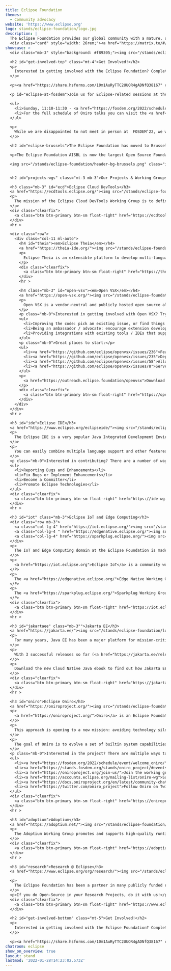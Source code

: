 ```yaml
---
title: Eclipse Foundation
themes:
  - Community advocacy
website: 'https://www.eclipse.org'
logo: stands/eclipse-foundation/logo.jpg
description: |
  The Eclipse Foundation provides our global community with a mature, scalable, and business-friendly environment for open source software collaboration and innovation. You may be familiar with the Eclipse IDE, but the Foundation is also home to over 400 other projects and working groups. including Eclipse Cloud DevTools, Eclipse IoT, Edge Native, Oniro, Adoptium and Jakarta EE. Visit our stand to learn about these and other open source  projects and technologies, as well as how to get involved. 
  <div class="card" style="width: 26rem;"><a href="https://matrix.to/#/#eclipse-stand:fosdem.org?web-instance[element.io]=chat.fosdem.org"><div class="card-body"><span class="material-icons mr-1">comment</span> <strong>Talk to us during FOSDEM in our Matrix room!</strong></div></a></div>
showcase: >  
  <div class="mb-3" style="background: #f89305;"><img src="/stands/eclipse-foundation/header-bg.jpg" class="img img-fluid" alt="Welcome to the Eclipse Foundation Stand"></div>

  <h2 id="get-involved-top" class="mt-4">Get Involved!</h2>
  <p>
    Interested in getting involved with the Eclipse Foundation? Complete the <a href="https://share.hsforms.com/10m1AuRyTTC2UUOR4gADNfQ38167">form</a> to connect with us and join our community! Completing the form will also enter you into a random drawing for a chance to win some great Eclipse Foundation SWAG!
  </p>

  <p><a href="https://share.hsforms.com/10m1AuRyTTC2UUOR4gADNfQ38167" class="btn btn-primary mb-3">Get Involved</a></p>

  <p id="eclipse-at-fosdem">Join us for Eclipse-related sessions at the conference:</p>

  <ul>
    <li>Sunday, 11:10-11:30 - <a href="https://fosdem.org/2022/schedule/event/container_devfile/">Devfile file format : Containerized development environment specification</a> (Mario Loriedo)</li>
    <li>For the full schedule of Oniro talks you can visit the <a href="/stands/oniro_project/">Oniro stand</a>.</li>
  </ul>

  <p>
    While we are disappointed to not meet in person at  FOSDEM’22, we welcome you to our fast-growing community of contributors and committers.  Send us a chat and fill out our form below to find out how to get involved.
  </p>

  <h2 id="eclipse-brussels">The Eclipse Foundation has moved to Brussels!</h2>

  <p>The Eclipse Foundation AISBL is now the largest Open Source Foundation in Europe, with our new home based in the heart of Brussels, Belgium. Since its establishment in January 2021, this new organization is already gathering great momentum. It is accelerating the drive to digitization throughout the EU and provides a new engine for the development of innovative and open technologies across the continent and beyond. Find out more about our move at <a href="https://www.eclipse.org/europe/">eclipse.org/europe</a>.</p>

  <img src="/stands/eclipse-foundation/header-bg-brussels.png" class="img img-fluid" alt="The Eclipse Foundation has moved to Brussels">


  <h2 id="projects-wgs" class="mt-3 mb-3">Our Projects & Working Groups</h2>

  <h3 class="mb-3" id="ecd">Eclipse Cloud DevTools</h3>
  <a href="https://ecdtools.eclipse.org/"><img src="/stands/eclipse-foundation/logo-ecd.png" class="img img-fluid mb-3" alt="logo of Could Development Tools"></a>
  <p>
    The mission of the Eclipse Cloud DevTools Working Group is to define and build an ecosystem of best-in-class open-source web and cloud-based development tools; and to promote and drive the broad adoption of these tools.
  </p>
  <div class="clearfix">
    <a class="btn btn-primary btn-sm float-right" href="https://ecdtools.eclipse.org/">Learn More</a>
  </div>
  <hr >

  <div class="row">
    <div class="col-11 ml-auto">
      <h4 id="theia"><em>Eclipse Theia</em></h4>
      <a href="https://theia-ide.org/"><img src="/stands/eclipse-foundation/logo-theia.png" class="img img-fluid mb-2" alt="logo of Eclipse Theia"></a>
      <p>
        Eclipse Theia is an extensible platform to develop multi-language Cloud & Desktop IDEs with state-of-the-art web technologies. Managed under the Cloud DevTools Working Group, Eclipse Theia launched Theia Blueprint, a pre-built version of Theia that can be installed natively for all major operating systems (Windows, MacOS and Linux). More recently, the <a href="https://cdt-cloud.io/">CDT.Cloud Blueprint project</a> is a template tool for building custom, web-based C/C++ tools. It is made of existing open source components and provides a typical C/C++ IDE based on the Eclipse Theia platform.
      </p>
      <div class="clearfix">
        <a class="btn btn-primary btn-sm float-right" href="https://theia-ide.org/">Learn More</a>
      </div>
      <hr >

      <h4 class="mb-3" id="open-vsx"><em>Open VSX</em></h4>
      <a href="https://open-vsx.org/"><img src="/stands/eclipse-foundation/logo-openvsx.png" class="img img-fluid mb-3" alt="logo of Open VSX"></a>
      <p>
        Open VSX is a vendor-neutral and publicly hosted open source alternative to the Microsoft Visual Studio Marketplace for VS Code extensions. It delivers on the industry’s need for a more flexible and open approach to VS Code extensions and marketplace technologies.
      </p>
      <p class="mb-0">Interested in getting involved with Open VSX? Try:</p>
      <ul>
        <li>Improving the code: pick an existing issue, or find things that can be improved in the frontend</li>
        <li>Being an ambassador / advocate: encourage extension developers to publish to open-vsx.org</li>
        <li>Providing integrations with existing tools / IDEs that support VS Code extensions</li>
      </ul>
      <p class="mb-0">Great places to start:</p>
      <ul>
        <li><a href="https://github.com/eclipse/openvsx/issues/236">Feature-request: stable download urls for tagged versions</ a></li>
        <li><a href="https://github.com/eclipse/openvsx/issues/235">Deployment Statistics in the Admin Dashboard</a></li>
        <li><a href="https://github.com/eclipse/openvsx/issues/58">Allow to unpublish extensions</a></li>
        <li><a href="https://github.com/eclipse/openvsx/issues/8">Server side rendering</a></li>
      </ul>
      <p>
        <a href="https://outreach.eclipse.foundation/openvsx">Download our whitepaper</a>: Open VSX Registry: A Vendor Neutral, Open Source Marketplace for VS Code Extensions
      </p>
      <div class="clearfix">
        <a class="btn btn-primary btn-sm float-right" href="https://open-vsx.org/">Learn More</a>
      </div>
    </div>
  </div>
  <hr >

  <h3 id="ide">Eclipse IDE</h3>
  <a href="https://www.eclipse.org/eclipseide/"><img src="/stands/eclipse-foundation/logo-eclipseide.png" class="img img-fluid" alt="logo of Eclipse IDE"></a>
  <p>
    The Eclipse IDE is a very popular Java Integrated Development Environment (IDE), but we have a number of pretty cool IDEs, including our C/C++ IDE, JavaScript/TypeScript IDE, PHP IDE, and more.
  </p>
  <p>
    You can easily combine multiple language support and other features into any of our default packages, and the Eclipse Marketplace allows for virtually unlimited customization and extension.
  </p>
  <p class="mb-0">Interested in contributing? There are a number of ways to get involved, including:</p>
  <ul>
    <li>Reporting Bugs and Enhancements</li>
    <li>Fix Bugs or Implement Enhancements</li>
    <li>Become a Committer</li>
    <li>Promote Eclipse Technologies</li>
  </ul>
  <div class="clearfix">
    <a class="btn btn-primary btn-sm float-right" href="https://ide-wg.eclipse.org/">Learn More</a>
  </div>
  <hr >

  <h3 id="iot" class="mb-3">Eclipse IoT and Edge Computing</h3>
  <div class="row mb-3">
    <a class="col-lg-4" href="https://iot.eclipse.org/"><img src="/stands/eclipse-foundation/logo-iot.png" class="img img-fluid" alt="logo of Eclipse IoT"></a>
    <a class="col-lg-4 " href="https://edgenative.eclipse.org/"><img src="/stands/eclipse-foundation/logo-edgenative.png" class="img img-fluid" alt="logo of Edge Native Working Group"></a>
    <a class="col-lg-4" href="https://sparkplug.eclipse.org/"><img src="/stands/eclipse-foundation/logo-sparkplug.png" class="img img-fluid" alt="logo of Sparkplug Working Group"></a>
  </div>
  <p>
    The IoT and Edge Computing domain at the Eclipse Foundation is made of three distinct working groups, each with their own specific focus.
  </p>
  <p>
    <a href="https://iot.eclipse.org">Eclipse IoT</a> is a community working on open-source IoT building blocks that power the world’s leading commercial IoT solutions. It provides everything from protocol implementations (CoAP, DDS, LwM2M, MQTT) to IoT Cloud platforms able to perform constrained device management, software updates, and digital twins, among others.
  </P>
  <p>
    The <a href="https://edgenative.eclipse.org/">Edge Native Working Group</a> aims to deliver production-ready open source platforms for the development, operation, and management of Edge Native applications. It offers two distinct open-source Edge Computing platforms: <a href="https://iofog.org/">Eclipse ioFog</a> and  <a href="https://fog05.io/">Eclipse fog05</a>. It is also the home to the  <a href="https://zenoh.io/">zenoh protocol</a>, an edge native publish/subscribe protocol that integrates the notions of distributed storage, evals, and queries.
  </P>
  <p>
    The <a href="https://sparkplug.eclipse.org/">Sparkplug Working Group</a> is the steward of the Sparkplug specification. Sparkplug is an open-source protocol specification that uses MQTT as a transport. The aim of the Sparkplug protocol is to ensure Industrial Internet of Things (IIoT) deployments are open and interoperable. Eclipse Sparkplug reduces complexity by using an MQTT broker as the pillar of the solution architecture, thus avoiding complicated architectures and custom connections.
  </P>
  <div class="clearfix">
    <a class="btn btn-primary btn-sm float-right" href="https://iot.eclipse.org/">Learn More</a>
  </div>
  <hr >

  <h3 id="jakartaee" class="mb-3"">Jakarta EE</h3>
  <a href="https://jakarta.ee/"><img src="/stands/eclipse-foundation/logo-jakartaee.jpg" class="img img-fluid mb-3" alt="logo of Jakarta EE"></a>
  <p>
    For many years, Java EE has been a major platform for mission-critical enterprise applications. In order to accelerate business application development for a cloud-native world, leading software vendors collaborated to move Java EE technologies to the Eclipse Foundation where they will evolve under the Jakarta EE brand. Powered by participation, Jakarta EE is focused on enabling community-driven collaboration and open innovation for the cloud. Build modern and portable enterprise applications and protect your investments in Java EE.
  </p>
  <p>
    With 3 successful releases so far (<a href="https://jakarta.ee/release/9.1/">Jakarta EE 9.1</a>, the latest version), Jakarta EE 10 as the community-driven and first innovation release of Jakarta EE is expected in Q2, 2022. 
  </p>
  <p>
    Download the new Cloud Native Java ebook to find out how Jakarta EE provides the core technologies needed to evolve existing Java applications, and to create new cloud native applications: <a href="http://outreach.jakartaee.org/open-source-cloud-native-java-ebook">http://outreach.jakartaee.org/open-source-cloud-native-java-ebook</a>
  </p>
  <div class="clearfix">
    <a class="btn btn-primary btn-sm float-right" href="https://jakarta.ee/">Learn More</a>
  </div>
  <hr >

  <h3 id="oniro">Eclipse Oniro</h3>
  <a href="https://oniroproject.org/"><img src="/stands/eclipse-foundation/logo-oniro.png" class="img img-fluid" width="200px" alt="logo of Eclipse Oniro"></a>
  <p>
    <a href="https://oniroproject.org/">Oniro</a> is an Eclipse Foundation project based on the development of a distributed open source operating system, that means one single software able to talk, interconnect and relate multiple IoT and consumer devices.
  </p>
  <p>
    This approach is opening to a new mission: avoiding technology silos through the path of building one end-to-end open source ecosystem that is able to integrate device makers, ODMs, app developers and consumers perspectives and needs all together.
  </p>
  <p>
    The goal of Oniro is to evolve a set of builtin system capabilities on top of commodity open source kernels that allows sharing of resources and collaboration across distributed devices of various classes along with reusing and collaborating with existing open source projects (e.g. Yocto Project, Zephyr, Reuse from FSFE, etc).
  </p>
  <p class="mb-0">Interested in the project? There are multiple ways to connect with us: </p>
  <ul>
    <li><a href="https://fosdem.org/2022/schedule/event/welcome_oniro/">Visit Oniro's FOSDEM 2022 stand</a></li>
    <li><a href="https://stands.fosdem.org/stands/oniro_project/#events">Attend Oniro's FOSDEM events</a></li>
    <li><a href="https://oniroproject.org/join-us/">Join the working group</a></li>
    <li><a href="https://accounts.eclipse.org/mailing-list/oniro-wg">Subscribe to the mailing list</a></li>
    <li><a href="https://docs.oniroproject.org/en/latest/community-chat-platform.html">Chat with community</a></li>
    <li><a href="https://twitter.com/oniro_project">Follow Oniro on Twitter</a></li>
  </ul>
  <div class="clearfix">
    <a class="btn btn-primary btn-sm float-right" href="https://oniroproject.org/">Learn More</a>
  </div>
  <hr >

  <h3 id="adoptium">Adoptium</h3>
  <a href="https://adoptium.net/"><img src="/stands/eclipse-foundation/logo-adoptium.png" class="img img-fluid" alt="logo of Adoptium"></a>
  <p>
    The Adoptium Working Group promotes and supports high-quality runtimes and associated technology for use across the Java ecosystem. Our vision is to meet the needs of Eclipse and the broader Java community by providing runtimes for Java-based applications. We embrace existing standards and a wide variety of hardware and cloud platforms.
  </p>
  <div class="clearfix">
    <a class="btn btn-primary btn-sm float-right" href="https://adoptium.net/">Learn More</a>
  </div>
  <hr >

  <h3 id="research">Research @ Eclipse</h3>
  <a href="https://www.eclipse.org/org/research/"><img src="/stands/eclipse-foundation/logo-research.png" class="img img-fluid" alt="logo of Research @ Eclipse"></a>

  <p>
    The Eclipse Foundation has been a partner in many publicly funded research projects since 2013, offering sustainability, guidance, expertise, open collaboration and access to the Eclipse Ecosystem. We help organizations to successfully create, publish, and sustain an open source software platform, making the results of the research projects available for commercial or public exploitation.
  </p>
  <p>If you do Open-Source in your Research Projects, do it with us!</p>
  <div class="clearfix">
    <a class="btn btn-primary btn-sm float-right" href="https://www.eclipse.org/org/research/">Learn More</a>
  </div>

  <h2 id="get-involved-bottom" class="mt-5">Get Involved!</h2>
  <p>
    Interested in getting involved with the Eclipse Foundation? Complete the <a href="https://share.hsforms.com/10m1AuRyTTC2UUOR4gADNfQ38167">form</a> to connect with us and join our community! Completing the form will also enter you into a random drawing for a chance to win some great Eclipse Foundation SWAG!
  </p>

  <p><a href="https://share.hsforms.com/10m1AuRyTTC2UUOR4gADNfQ38167" class="btn btn-primary">Get Involved</a></p>
chatroom: eclipse
show_on_overview: true
layout: stand
lastmod: '2022-01-28T14:23:02.573Z'
---
```


